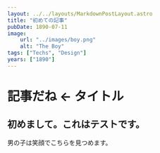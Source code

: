 ```yaml
---
layout: ../../layouts/MarkdownPostLayout.astro
title: "初めての記事"
pubDate: 1890-07-11
image:
    url: "../images/boy.png"
    alt: "The Boy"
tags: ["Techs", "Design"]
years: ["1890"]
---
```


# 記事だね ← タイトル

## 初めまして。これはテストです。

男の子は笑顔でこちらを見つめます。
